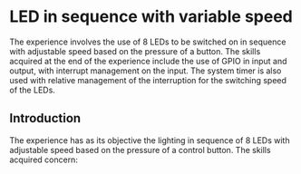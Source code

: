# LED in sequence with variable speed
The experience involves the use of 8 LEDs to be switched on in sequence with adjustable speed based on the pressure of a button. The skills acquired at the end of the experience include the use of GPIO in input and output, with interrupt management on the input. The system timer is also used with relative management of the interruption for the switching speed of the LEDs.
## Introduction
The experience has as its objective the lighting in sequence of 8 LEDs with adjustable speed based on the pressure of a control button. The skills acquired concern:
